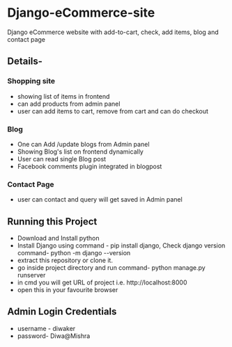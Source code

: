 # Django-eCommerce-site
Django eCommerce website with add-to-cart, check, add items, blog and contact page

## Details-

### Shopping site
- showing list of items in frontend
- can add products from admin panel
- user can add items to cart, remove from cart and can do checkout

### Blog
  - One can Add /update blogs from Admin panel
  - Showing Blog's list on frontend dynamically
  - User can read single Blog post
- Facebook comments plugin integrated in blogpost

### Contact Page
- user can contact and query will get saved in Admin panel

## Running this Project
- Download and Install python
- Install Django using command - pip install django, Check django version command- python -m django --version
- extract this repository or clone it.
- go inside project directory and run command- python manage.py runserver
- in cmd you will get URL of project i.e. http://localhost:8000
- open this in your favourite browser

## Admin Login Credentials
* username - diwaker
* password- Diwa@Mishra
